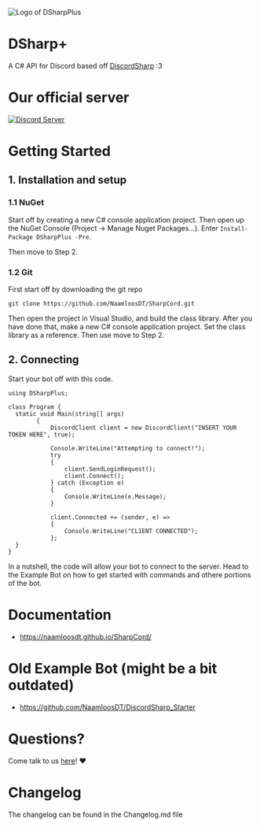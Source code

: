 ![Logo of DSharpPlus](https://github.com/NaamloosDT/DSharpPlus/raw/master/logo_smaller.png)

# DSharp+

A C# API for Discord based off [DiscordSharp](https://github.com/suicvne/DiscordSharp) :3 

# Our official server
[![Discord Server ](https://discordapp.com/api/guilds/146044397861994496/widget.png)](https://discord.gg/xQUbM8m)

# Getting Started

## 1. Installation and setup

### 1.1 NuGet

Start off by creating a new C# console application project. Then open up the NuGet Console (Project -> Manage Nuget Packages...). Enter `Install-Package DSharpPlus -Pre`. 

Then move to Step 2.

### 1.2 Git

First start off by downloading the git repo

`git clone https://github.com/NaamloosDT/SharpCord.git`

Then open the project in Visual Studio, and build the class library.
After you have done that, make a new C# console application project. Set the class library as a reference. Then use move to Step 2.


## 2. Connecting
Start your bot off with this code.
```
using DSharpPlus;

class Program {
  static void Main(string[] args)
        {
            DiscordClient client = new DiscordClient("INSERT YOUR TOKEN HERE", true);

            Console.WriteLine("Attempting to connect!");
            try
            {
                client.SendLoginRequest();
                client.Connect();
            } catch (Exception e)
            {
                Console.WriteLine(e.Message);
            }

            client.Connected += (sender, e) =>
            {
                Console.WriteLine("CLIENT CONNECTED");
            };
  }
}
```
In a nutshell, the code will allow your bot to connect to the server. Head to the Example Bot on how to get started with commands and othere portions of the bot.

# Documentation
* https://naamloosdt.github.io/SharpCord/

# Old Example Bot (might be a bit outdated)
* https://github.com/NaamloosDT/DiscordSharp_Starter 

# Questions?
Come talk to us [here](https://discord.gg/xQUbM8m)! :heart:

# Changelog
The changelog can be found in the Changelog.md file
